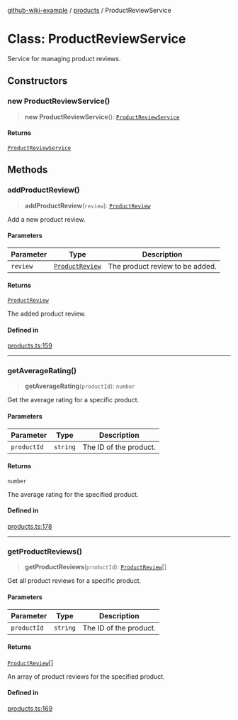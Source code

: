 [github-wiki-example](../wiki/Home) / [products](../wiki/products) / ProductReviewService

# Class: ProductReviewService

Service for managing product reviews.

## Constructors

### new ProductReviewService()

> **new ProductReviewService**(): [`ProductReviewService`](../wiki/products.Class.ProductReviewService)

#### Returns

[`ProductReviewService`](../wiki/products.Class.ProductReviewService)

## Methods

### addProductReview()

> **addProductReview**(`review`): [`ProductReview`](../wiki/products.Interface.ProductReview)

Add a new product review.

#### Parameters

| Parameter | Type | Description |
| ------ | ------ | ------ |
| `review` | [`ProductReview`](../wiki/products.Interface.ProductReview) | The product review to be added. |

#### Returns

[`ProductReview`](../wiki/products.Interface.ProductReview)

The added product review.

#### Defined in

[products.ts:159](https://github.com/typedoc2md/typedoc-plugin-markdown-examples/blob/main/dummy-api/src/products.ts#L159)

***

### getAverageRating()

> **getAverageRating**(`productId`): `number`

Get the average rating for a specific product.

#### Parameters

| Parameter | Type | Description |
| ------ | ------ | ------ |
| `productId` | `string` | The ID of the product. |

#### Returns

`number`

The average rating for the specified product.

#### Defined in

[products.ts:178](https://github.com/typedoc2md/typedoc-plugin-markdown-examples/blob/main/dummy-api/src/products.ts#L178)

***

### getProductReviews()

> **getProductReviews**(`productId`): [`ProductReview`](../wiki/products.Interface.ProductReview)[]

Get all product reviews for a specific product.

#### Parameters

| Parameter | Type | Description |
| ------ | ------ | ------ |
| `productId` | `string` | The ID of the product. |

#### Returns

[`ProductReview`](../wiki/products.Interface.ProductReview)[]

An array of product reviews for the specified product.

#### Defined in

[products.ts:169](https://github.com/typedoc2md/typedoc-plugin-markdown-examples/blob/main/dummy-api/src/products.ts#L169)
